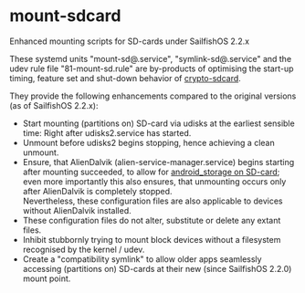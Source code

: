 # mount-sdcard
Enhanced mounting scripts for SD-cards under SailfishOS 2.2.x

These systemd units "mount-sd@.service", "symlink-sd@.service" and the udev rule file "81-mount-sd.rule" are by-products of optimising the start-up timing, feature set and shut-down behavior of [crypto-sdcard](https://github.com/Olf0/crypto-sdcard).

They provide the following enhancements compared to the original versions (as of SailfishOS 2.2.x):
* Start mounting (partitions on) SD-card via udisks at the earliest sensible time: Right after udisks2.service has started.
* Unmount before udisks2 begins stopping, hence achieving a clean unmount.
* Ensure, that AlienDalvik (alien-service-manager.service) begins starting after mounting succeeded, to allow for [android_storage on SD-card](https://together.jolla.com/question/179060/how-to-externalising-android_storage-and-other-directories-files-to-sd-card/#179060-2-externalising-homenemoandroid_storage); even more importantly this also ensures, that unmounting occurs only after AlienDalvik is completely stopped.<br />
Nevertheless, these configuration files are also applicable to devices without AlienDalvik installed.
* These configuration files do not alter, substitute or delete any extant files.
* Inhibit stubbornly trying to mount block devices without a filesystem recognised by the kernel / udev.
* Create a "compatibility symlink" to allow older apps seamlessly accessing (partitions on) SD-cards at their new (since SailfishOS 2.2.0) mount point.
